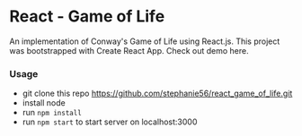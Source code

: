 # React - Game of Life

An implementation of Conway's Game of Life using React.js. This project was bootstrapped with Create React App. Check out demo here.

### Usage
- git clone this repo https://github.com/stephanie56/react_game_of_life.git
- install node
- run `npm install`
- run `npm start` to start server on localhost:3000
